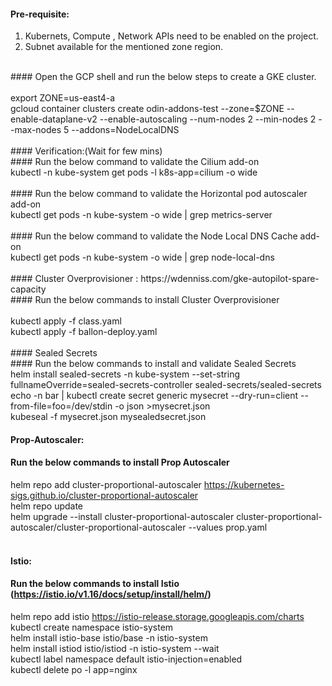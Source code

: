 #### Pre-requisite: <br />
1. Kubernets, Compute , Network APIs need to be enabled on the project. <br />
2. Subnet available for the mentioned zone region. <br />
<br />
#### Open the GCP shell and run the below steps to create a GKE cluster. <br />
<br />
export ZONE=us-east4-a <br />
gcloud container clusters create odin-addons-test --zone=$ZONE --enable-dataplane-v2 --enable-autoscaling --num-nodes 2 --min-nodes 2 --max-nodes 5 --addons=NodeLocalDNS <br />
<br />
#### Verification:(Wait for few mins) <br />
#### Run the below command to validate the Cilium add-on <br />
kubectl -n kube-system get pods -l k8s-app=cilium -o wide <br />
<br />
#### Run the below command to validate the Horizontal pod autoscaler add-on <br />
kubectl get pods -n kube-system -o wide | grep metrics-server <br /> 
<br />
#### Run the below command to validate the Node Local DNS Cache add-on <br />
kubectl get pods -n kube-system -o wide | grep node-local-dns <br />
<br />
#### Cluster Overprovisioner : https://wdenniss.com/gke-autopilot-spare-capacity <br />
#### Run the below commands to install Cluster Overprovisioner <br />
<br />
kubectl apply -f class.yaml <br />
kubectl apply -f ballon-deploy.yaml <br />
<br />
#### Sealed Secrets <br />
#### Run the below commands to install and validate Sealed Secrets <br />
helm install sealed-secrets -n kube-system --set-string fullnameOverride=sealed-secrets-controller sealed-secrets/sealed-secrets <br />
echo -n bar | kubectl create secret generic mysecret --dry-run=client --from-file=foo=/dev/stdin -o json >mysecret.json <br />
kubeseal -f mysecret.json mysealedsecret.json <br />

#### Prop-Autoscaler: 
#### Run the below commands to install Prop Autoscaler
helm repo add cluster-proportional-autoscaler https://kubernetes-sigs.github.io/cluster-proportional-autoscaler <br />
helm repo update <br />
helm upgrade --install cluster-proportional-autoscaler cluster-proportional-autoscaler/cluster-proportional-autoscaler --values prop.yaml <br />
<br />
#### Istio:  <br />
#### Run the below commands to install Istio (https://istio.io/v1.16/docs/setup/install/helm/) <br />
helm repo add istio https://istio-release.storage.googleapis.com/charts <br />
kubectl create namespace istio-system <br />
helm install istio-base istio/base -n istio-system <br />
helm install istiod istio/istiod -n istio-system --wait <br />
kubectl label namespace default istio-injection=enabled <br />
kubectl delete po -l app=nginx <br />

